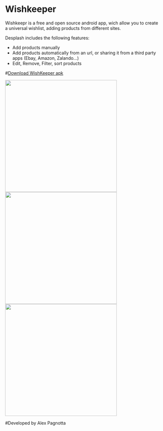 # Wishkeeper

Wishkeepr is a free and open source android app, wich allow you to create a universal wishlist, adding products from different sites.

Desplash includes the following features:
* Add products manually
* Add products automatically from an url, or sharing it from a third party apps (Ebay, Amazon, Zalando...)
* Edit, Remove, Filter, sort products

#[Download WishKeeper apk](https://github.com/AlexPagnotta/Wishkeeper/raw/master/Wishkeeper.apk)

<img src="http://i.imgur.com/5W6LdPS.png" width="360" heigth="640">
<img src="http://i.imgur.com/wJRHdpj.png" width="360" heigth="640">
<img src="http://i.imgur.com/MotZFHh.png" width="360" heigth="640">

#Developed by Alex Pagnotta
